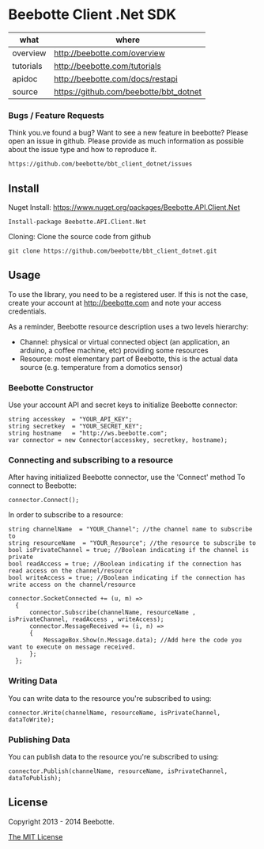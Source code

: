 Beebotte Client .Net SDK
========================

| what          | where                                  |
|---------------|----------------------------------------|
| overview      | http://beebotte.com/overview           |
| tutorials     | http://beebotte.com/tutorials          |
| apidoc        | http://beebotte.com/docs/restapi       |
| source        | https://github.com/beebotte/bbt_dotnet |

### Bugs / Feature Requests

Think you.ve found a bug? Want to see a new feature in beebotte? Please open an
issue in github. Please provide as much information as possible about the issue type and how to reproduce it.

    https://github.com/beebotte/bbt_client_dotnet/issues
    
## Install

Nuget Install: https://www.nuget.org/packages/Beebotte.API.Client.Net

    Install-package Beebotte.API.Client.Net
    
Cloning:
Clone the source code from github

    git clone https://github.com/beebotte/bbt_client_dotnet.git
    


  
## Usage
To use the library, you need to be a registered user. If this is not the case, create your account at <http://beebotte.com> and note your access credentials.

As a reminder, Beebotte resource description uses a two levels hierarchy:

* Channel: physical or virtual connected object (an application, an arduino, a coffee machine, etc) providing some resources
* Resource: most elementary part of Beebotte, this is the actual data source (e.g. temperature from a domotics sensor)
  
### Beebotte Constructor
Use your account API and secret keys to initialize Beebotte connector:

    string accesskey  = "YOUR_API_KEY";
    string secretkey  = "YOUR_SECRET_KEY";
    string hostname   = "http://ws.beebotte.com";
    var connector = new Connector(accesskey, secretkey, hostname);
    
### Connecting and subscribing to a resource
After having initialized Beebotte connector, use the 'Connect' method To connect to Beebotte:

    connector.Connect();

In order to subscribe to a resource:

    string channelName  = "YOUR_Channel"; //the channel name to subscribe to
    string resourceName  = "YOUR_Resource"; //the resource to subscribe to
    bool isPrivateChannel = true; //Boolean indicating if the channel is private
    bool readAccess = true; //Boolean indicating if the connection has read access on the channel/resource
    bool writeAccess = true; //Boolean indicating if the connection has write access on the channel/resource
    
    connector.SocketConnected += (u, m) =>
      {
          connector.Subscribe(channelName, resourceName , isPrivateChannel, readAccess , writeAccess);
          connector.MessageReceived += (i, n) =>
          {
              MessageBox.Show(n.Message.data); //Add here the code you want to execute on message received.
          };
      };
    
### Writing Data
You can write data to the resource you're subscribed to using:

    connector.Write(channelName, resourceName, isPrivateChannel, dataToWrite);
   
### Publishing Data
You can publish data to the resource you're subscribed to using:

    connector.Publish(channelName, resourceName, isPrivateChannel, dataToPublish);

## License
Copyright 2013 - 2014 Beebotte.

[The MIT License](http://opensource.org/licenses/MIT)
